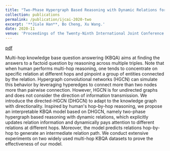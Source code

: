 ```yaml
---
title: "Two-Phase Hypergraph Based Reasoning with Dynamic Relations for Multi-Hop KBQA"
collection: publications
permalink: /publication/ijcai-2020-two
excerpt: '**Jiale Han**, Bo Cheng, Xu Wang.'
date: 2020-11
venue: 'Proceedings of the Twenty-Ninth International Joint Conference on Artificial Intelligence'
---
```


[pdf](https://www.ijcai.org/Proceedings/2020/0500)


Multi-hop knowledge base question answering (KBQA) aims at finding the answers to a factoid question by reasoning across multiple triples. Note that when human performs multi-hop reasoning, one tends to concentrate on specific relation at different hops and pinpoint a group of entities connected by the relation. Hypergraph convolutional networks (HGCN) can simulate this behavior by leveraging hyperedges to connect more than two nodes more than pairwise connection. However, HGCN is for undirected graphs and does not consider the direction of information transmission. We introduce the directed-HGCN (DHGCN) to adapt to the knowledge graph with directionality. Inspired by human's hop-by-hop reasoning, we propose an interpretable KBQA model based on DHGCN, namely two-phase hypergraph based reasoning with dynamic relations, which explicitly updates relation information and dynamically pays attention to different relations at different hops. Moreover, the model predicts relations hop-by-hop to generate an intermediate relation path. We conduct extensive experiments on two widely used multi-hop KBQA datasets to prove the effectiveness of our model.
